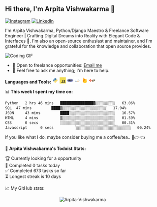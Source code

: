 ## Hi there, I'm Arpita Vishwakarma 👋

[![Instagram](https://img.shields.io/badge/Instagram-E4405F?style=for-the-badge&logo=instagram&logoColor=white)](https://www.instagram.com/miss.matured__/)
[![LinkedIn](https://img.shields.io/badge/LinkedIn-0077B5?style=for-the-badge&logo=linkedin&logoColor=white)](https://www.linkedin.com/in/arpita-vishwakarma-a9a16b222)



I'm Arpita Vishwakarma, Python/Django Maestro & Freelance Software Engineer | Crafting Digital Dreams into Reality with Elegant Code & Interfaces 🚀.
I'm also an open-source enthusiast and maintainer, and I'm grateful for the knowledge and collaboration that open source provides.

![Coding GIF](https://github.com/abhisheknaiidu/abhisheknaiidu/blob/master/code.gif?raw=true)

- 💼 Open to freelance opportunities: [Email me](mailto:faq.varpita974@gmail.com)
- 💬 Feel free to ask me anything; I'm here to help.

**Languages and Tools:**
<code><img height="20" src="https://raw.githubusercontent.com/github/explore/80688e429a7d4ef2fca1e82350fe8e3517d3494d/topics/python/python.png"></code>
<code><img height="20" src="https://raw.githubusercontent.com/github/explore/80688e429a7d4ef2fca1e82350fe8e3517d3494d/topics/javascript/javascript.png"></code>
<code><img height="20" src="https://raw.githubusercontent.com/github/explore/80688e429a7d4ef2fca1e82350fe8e3517d3494d/topics/php/php.png"></code>
<code><img height="20" src="https://raw.githubusercontent.com/github/explore/80688e429a7d4ef2fca1e82350fe8e3517d3494d/topics/mysql/mysql.png"></code>
<code><img height="20" src="https://raw.githubusercontent.com/github/explore/80688e429a7d4ef2fca1e82350fe8e3517d3494d/topics/firebase/firebase.png"></code>
<code><img height="20" src="https://raw.githubusercontent.com/github/explore/80688e429a7d4ef2fca1e82350fe8e3517d3494d/topics/git/git.png"></code>

📊 **This week I spent my time on:**
```text
Python   2 hrs 46 mins   ███████████████▓░░░░░░░░░   63.06%
SQL  47 mins         ████▒░░░░░░░░░░░░░░░░░░░░   17.94%
JSON     43 mins         ████░░░░░░░░░░░░░░░░░░░░░   16.57%
HTML     4 mins          ▒░░░░░░░░░░░░░░░░░░░░░░░░   01.59%
CSS      0 secs          ░░░░░░░░░░░░░░░░░░░░░░░░░   00.31%
Javascript      0 secs          ░░░░░░░░░░░░░░░░░░░░░░░░░   00.24%

```

<!--END_SECTION:waka-->

If you like what I do, maybe consider buying me a coffee/tea.. 🥺👉👈



🚧 **Arpita Vishwakarma's Todoist Stats:**
<!-- TODO-IST:START -->
🏆  Currently looking for a opportunity        
🌸  Completed 0 tasks today           
✅  Completed 673 tasks so far           
⏳  Longest streak is 10 days
<!-- TODO-IST:END -->


📈 My GitHub stats:

<p align="center"> <img src="https://github-readme-stats.vercel.app/api?username=Arpita-Vishwakarma&show_icons=true&theme=gotham" alt="Arpita-Vishwakarma">
